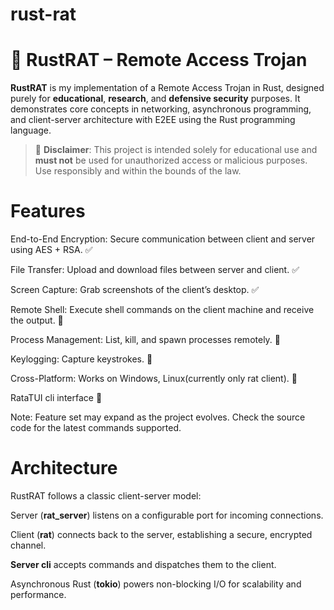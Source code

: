 # rust-rat
# 🦀 RustRAT – Remote Access Trojan

**RustRAT** is my implementation of a Remote Access Trojan in Rust, designed purely for **educational**, **research**, and **defensive security** purposes. It demonstrates core concepts in networking, asynchronous programming, and client-server architecture with E2EE using the Rust programming language.

> 🚨 **Disclaimer**: This project is intended solely for educational use and **must not** be used for unauthorized access or malicious purposes. Use responsibly and within the bounds of the law.

# Features

End-to-End Encryption: Secure communication between client and server using AES + RSA. :white_check_mark: 

File Transfer: Upload and download files between server and client. :white_check_mark: 

Screen Capture: Grab screenshots of the client’s desktop. :white_check_mark: 

Remote Shell: Execute shell commands on the client machine and receive the output. 🔴

Process Management: List, kill, and spawn processes remotely. 🔴

Keylogging: Capture keystrokes. 🔴

Cross-Platform: Works on Windows, Linux(currently only rat client). 🔴

RataTUI cli interface 🔴

Note: Feature set may expand as the project evolves. Check the source code for the latest commands supported. 

# Architecture

RustRAT follows a classic client-server model:

Server (**rat_server**) listens on a configurable port for incoming connections.

Client (**rat**) connects back to the server, establishing a secure, encrypted channel.

**Server cli** accepts commands and dispatches them to the client.

Asynchronous Rust (**tokio**) powers non-blocking I/O for scalability and performance.

